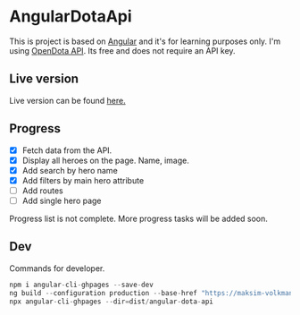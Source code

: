 # AngularDotaApi

This is project is based on [Angular](https://angular.io/) and it's for learning purposes only. I'm using [OpenDota API](https://docs.opendota.com/). Its free and does not require an API key.

## Live version

Live version can be found <a href="https://maksim-volkmann.github.io/angular-dota-api/" target="_blank">here.</a>

## Progress
 - [x] Fetch data from the API.
 - [x] Display all heroes on the page. Name, image.
 - [x] Add search by hero name
 - [x] Add filters by main hero attribute
 - [ ] Add routes
 - [ ] Add single hero page
 
 Progress list is not complete. More progress tasks will be added soon.

 ## Dev

 Commands for developer.
```javascript
npm i angular-cli-ghpages --save-dev
ng build --configuration production --base-href "https://maksim-volkmann.github.io/angular-dota-api/" 
npx angular-cli-ghpages --dir=dist/angular-dota-api
```

